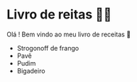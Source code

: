 # Livro de reitas :man_cook:

Olá ! Bem vindo ao meu livro de receitas :wave:

 - Strogonoff de frango
 - Pavê
 - Pudim
 - Bigadeiro
